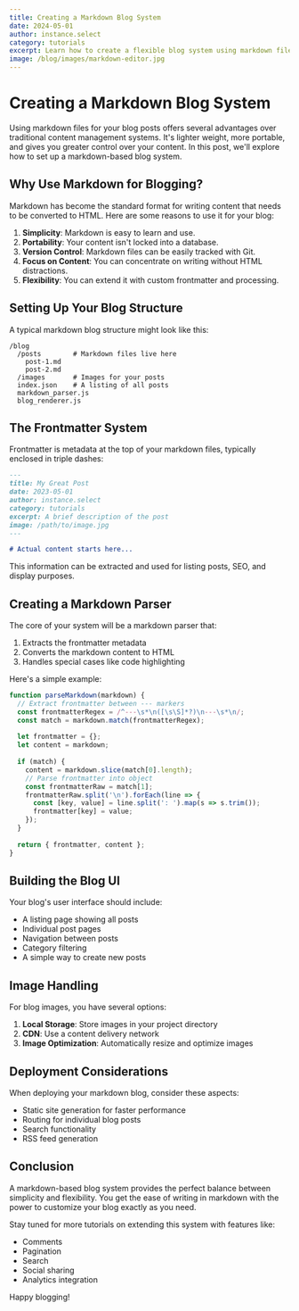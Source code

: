 ```yaml
---
title: Creating a Markdown Blog System
date: 2024-05-01
author: instance.select
category: tutorials
excerpt: Learn how to create a flexible blog system using markdown files for content management and easy editing.
image: /blog/images/markdown-editor.jpg
---
```


# Creating a Markdown Blog System

Using markdown files for your blog posts offers several advantages over traditional content management systems. It's lighter weight, more portable, and gives you greater control over your content. In this post, we'll explore how to set up a markdown-based blog system.

## Why Use Markdown for Blogging?

Markdown has become the standard format for writing content that needs to be converted to HTML. Here are some reasons to use it for your blog:

1. **Simplicity**: Markdown is easy to learn and use.
2. **Portability**: Your content isn't locked into a database.
3. **Version Control**: Markdown files can be easily tracked with Git.
4. **Focus on Content**: You can concentrate on writing without HTML distractions.
5. **Flexibility**: You can extend it with custom frontmatter and processing.

## Setting Up Your Blog Structure

A typical markdown blog structure might look like this:

```
/blog
  /posts        # Markdown files live here
    post-1.md
    post-2.md
  /images       # Images for your posts
  index.json    # A listing of all posts
  markdown_parser.js
  blog_renderer.js
```

## The Frontmatter System

Frontmatter is metadata at the top of your markdown files, typically enclosed in triple dashes:

```markdown
---
title: My Great Post
date: 2023-05-01
author: instance.select
category: tutorials
excerpt: A brief description of the post
image: /path/to/image.jpg
---

# Actual content starts here...
```

This information can be extracted and used for listing posts, SEO, and display purposes.

## Creating a Markdown Parser

The core of your system will be a markdown parser that:

1. Extracts the frontmatter metadata
2. Converts the markdown content to HTML
3. Handles special cases like code highlighting

Here's a simple example:

```javascript
function parseMarkdown(markdown) {
  // Extract frontmatter between --- markers
  const frontmatterRegex = /^---\s*\n([\s\S]*?)\n---\s*\n/;
  const match = markdown.match(frontmatterRegex);
  
  let frontmatter = {};
  let content = markdown;
  
  if (match) {
    content = markdown.slice(match[0].length);
    // Parse frontmatter into object
    const frontmatterRaw = match[1];
    frontmatterRaw.split('\n').forEach(line => {
      const [key, value] = line.split(': ').map(s => s.trim());
      frontmatter[key] = value;
    });
  }
  
  return { frontmatter, content };
}
```

## Building the Blog UI

Your blog's user interface should include:

- A listing page showing all posts
- Individual post pages
- Navigation between posts
- Category filtering
- A simple way to create new posts

## Image Handling

For blog images, you have several options:

1. **Local Storage**: Store images in your project directory
2. **CDN**: Use a content delivery network
3. **Image Optimization**: Automatically resize and optimize images

## Deployment Considerations

When deploying your markdown blog, consider these aspects:

- Static site generation for faster performance
- Routing for individual blog posts
- Search functionality
- RSS feed generation

## Conclusion

A markdown-based blog system provides the perfect balance between simplicity and flexibility. You get the ease of writing in markdown with the power to customize your blog exactly as you need.

Stay tuned for more tutorials on extending this system with features like:

- Comments
- Pagination
- Search
- Social sharing
- Analytics integration

Happy blogging! 